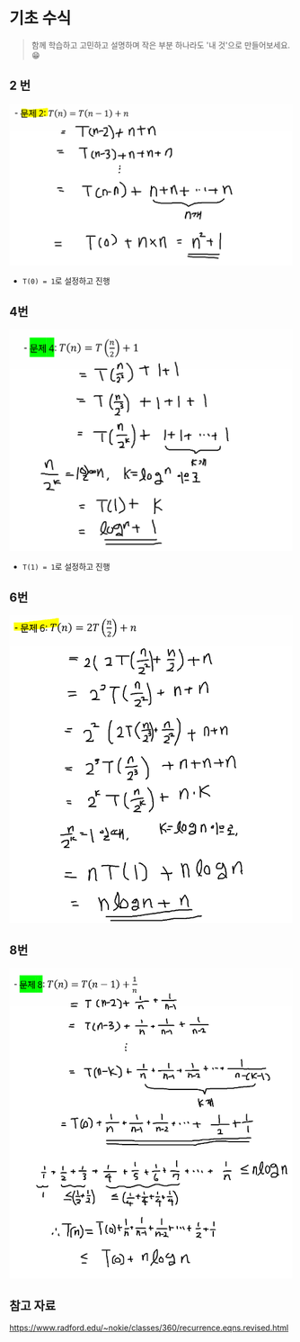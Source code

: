 # 기초 수식

> 함께 학습하고 고민하고 설명하며 작은 부분 하나라도 '내 것'으로 만들어보세요. 😁



## 2 번

![기초수식_2](4_기초수식.assets/기초수식_2.PNG)

- `T(0) = 1`로 설정하고 진행





## 4번

![기초수식_4](4_기초수식.assets/기초수식_4.PNG)

- `T(1) = 1`로 설정하고 진행






## 6번

![기초수식_6](4_기초수식.assets/기초수식_6.PNG)








## 8번

![기초수식_8](4_기초수식.assets/기초수식_8.PNG)




## 참고 자료

https://www.radford.edu/~nokie/classes/360/recurrence.eqns.revised.html
